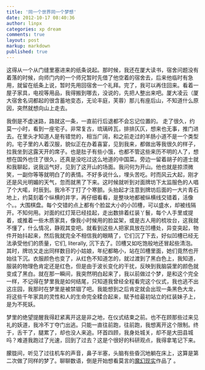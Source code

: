 ```yaml
---
title: '同一个世界同一个梦想'
date: 2012-10-17 08:40:36
author: linpx
categories: xp dream
comments: true
layout: post
markup: markdown
published: true
---
```

这得从一个从门缝里塞进来的纸条说起。那时候，我还在厦大读书，宿舍问题没有着落的时候，向师门内的一个师兄暂时先借了他空着的宿舍去，后来他临时有急用，就留在纸条上说，暂时先用回宿舍一个礼拜。完了，我可以再住回来。看着一屋子家具，电视等用品，我得搬到哪去，没说的，先把人整出来吧。厦大凌云（厦大宿舍名词都起的很含蓄地变态，无论丰庭，芙蓉）那儿有座后山，不知道什么原因，突然就想向山上走去。

我倒是不虚迷路，路就这一条，一直前行后退都不会忘记位置的。
走了很久，约莫一小时，看到一座宅子。非常复古，琉璃砖瓦，排排仄仄，想来也无事，推门进去。在里头才知道人是有错觉的，相当广阔，和之前走过的羊肠小道不是一个类型的。宅子里的人着汉服，貌似正在办着喜宴，见到我来，都做出等我很久的样子，拉我坐到这露天开的席子。也是肚子有些小饿，也都不管这些来历不明的人了，想想在国外也住了很久，还真是没吃过这么地道的中国菜。旁边一留着胡子的道士就和我聊起，说我运气好，见到了这开山的场面。我问何为开山。他也就是掠须微笑，一副你等等就明白了的表情。不好多说什么，埋头苦吃。时而风云大起，刚才还是风光明媚的天气，忽而就黑了下来。这时候就听到对面牌坊下太监服色的人唱了个大喏，时辰到。我冷不丁打了个寒颤。头抬起才注意到牌坊后面的一大片青石地上，约莫刻着个纵横的井字，再仔细看看，是整块地都被纵横线交错着，活像个。。大围棋盘。每个交错的点上都有个脸盆大小的小凹槽，可以盛水，却被线隔开。不知何用。对面的红灯笼已经挂起，走出数排着红装丫鬟，每个人手里或提着，或推着一些木质家具，像我小时候用的脸盆架，或是古人用的梳妆台，这我就不懂了，什么情况，静观其变吧。就看到这些人把家具放在凹槽处，异变突起，物件开始抖起来，然后我就完全不相信我的眼睛了，它们沉了下去，好似凹槽已经无法承受他们的质量，它们,
literally,
沉下去了。凹槽又如吃饱般地还冒起些清泡。其时，牌坊又走出同样数目的小姑娘，年纪都略小，站在凹槽里面，她们竟然也开始往下沉。衣服颜色也变了，从红色不知道怎的，就过渡到了黑白色上，我知道，服装的物理色肯定还是红色，但是由于波长变化的干扰，反映到我脑袋里的颜色就变成了黑白。就在那一瞬间，我突然明白起来了，我以前做过个梦，是和这个完全一样，不记得在梦里我是如何结尾，只知道我曾经全程看完这个仪式，我也逃不出这庄园，我那时在梦里是被禁锢了吧。我能想到之后肯定就会出现一条黑色大龙，将这些千年家具的灵性和人的生命完全糅合起来，赋予给最初站立的红装妹子上，是为不死妖。

梦里的绝望提醒我得赶紧离开这是非之地，在仪式结束之前。也不在顾那些过来见礼的妖道，我冷不丁夺门出逃。只能一直往前跑，往前跑，我想离开这个限制。终于，舌干了，腿累了，却也没人来追。环首四顾，我身处城关，却不是大田县城吗？难道我跑过了光速，回到了过去？这是个很好的科研观点，我得拿笔记下来。

朦胧间，听见了过往机车的声音，鼻子半塞，头脑有些昏沉地躺在床上，这算是第二次做了同样的梦了。聊聊数语，倒是开始想看莫言的[魔幻现实](
http://bbs.nju.edu.cn/vd94538/bbscon?board=Reading&file=M.1350336221.A&num=11406)作品了
。
